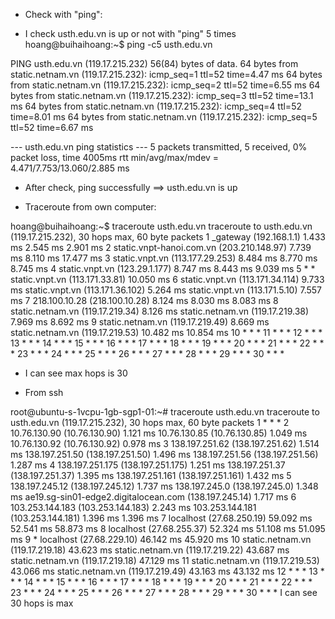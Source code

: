 - Check with "ping":	
+ I check usth.edu.vn is up or not with "ping" 5 times
hoang@buihaihoang:~$ ping -c5 usth.edu.vn

PING usth.edu.vn (119.17.215.232) 56(84) bytes of data.
64 bytes from static.netnam.vn (119.17.215.232): icmp_seq=1 ttl=52 time=4.47 ms
64 bytes from static.netnam.vn (119.17.215.232): icmp_seq=2 ttl=52 time=6.55 ms
64 bytes from static.netnam.vn (119.17.215.232): icmp_seq=3 ttl=52 time=13.1 ms
64 bytes from static.netnam.vn (119.17.215.232): icmp_seq=4 ttl=52 time=8.01 ms
64 bytes from static.netnam.vn (119.17.215.232): icmp_seq=5 ttl=52 time=6.67 ms

--- usth.edu.vn ping statistics ---
5 packets transmitted, 5 received, 0% packet loss, time 4005ms
rtt min/avg/max/mdev = 4.471/7.753/13.060/2.885 ms

+ After check, ping successfully ==> usth.edu.vn is up

- Traceroute from own computer:

hoang@buihaihoang:~$ traceroute usth.edu.vn
traceroute to usth.edu.vn (119.17.215.232), 30 hops max, 60 byte packets
 1  _gateway (192.168.1.1)  1.433 ms  2.545 ms  2.901 ms
 2  static.vnpt-hanoi.com.vn (203.210.148.97)  7.739 ms  8.110 ms  17.477 ms
 3  static.vnpt.vn (113.177.29.253)  8.484 ms  8.770 ms  8.745 ms
 4  static.vnpt.vn (123.29.1.177)  8.747 ms  8.443 ms  9.039 ms
 5  * * static.vnpt.vn (113.171.33.81)  10.050 ms
 6  static.vnpt.vn (113.171.34.114)  9.733 ms static.vnpt.vn (113.171.36.102)  5.264 ms static.vnpt.vn (113.171.5.10)  7.557 ms
 7  218.100.10.28 (218.100.10.28)  8.124 ms  8.030 ms  8.083 ms
 8  static.netnam.vn (119.17.219.34)  8.126 ms static.netnam.vn (119.17.219.38)  7.969 ms  8.692 ms
 9  static.netnam.vn (119.17.219.49)  8.669 ms static.netnam.vn (119.17.219.53)  10.482 ms  10.854 ms
10  * * *
11  * * *
12  * * *
13  * * *
14  * * *
15  * * *
16  * * *
17  * * *
18  * * *
19  * * *
20  * * *
21  * * *
22  * * *
23  * * *
24  * * *
25  * * *
26  * * *
27  * * *
28  * * *
29  * * *
30  * * *

+ I can see max hops is 30 

- From ssh

root@ubuntu-s-1vcpu-1gb-sgp1-01:~# traceroute usth.edu.vn
traceroute to usth.edu.vn (119.17.215.232), 30 hops max, 60 byte packets
 1  * * *
 2  10.76.130.90 (10.76.130.90)  1.121 ms 10.76.130.85 (10.76.130.85)  1.049 ms 10.76.130.92 (10.76.130.92)  0.978 ms
 3  138.197.251.62 (138.197.251.62)  1.514 ms 138.197.251.50 (138.197.251.50)  1.496 ms 138.197.251.56 (138.197.251.56)  1.287 ms
 4  138.197.251.175 (138.197.251.175)  1.251 ms 138.197.251.37 (138.197.251.37)  1.395 ms 138.197.251.161 (138.197.251.161)  1.432 ms
 5  138.197.245.12 (138.197.245.12)  1.737 ms 138.197.245.0 (138.197.245.0)  1.348 ms ae19.sg-sin01-edge2.digitalocean.com (138.197.245.14)  1.717 ms
 6  103.253.144.183 (103.253.144.183)  2.243 ms 103.253.144.181 (103.253.144.181)  1.396 ms  1.396 ms
 7  localhost (27.68.250.19)  59.092 ms  52.541 ms  58.873 ms
 8  localhost (27.68.255.37)  52.324 ms  51.108 ms  51.095 ms
 9  * localhost (27.68.229.10)  46.142 ms  45.920 ms
10  static.netnam.vn (119.17.219.18)  43.623 ms static.netnam.vn (119.17.219.22)  43.687 ms static.netnam.vn (119.17.219.18)  47.129 ms
11  static.netnam.vn (119.17.219.53)  43.066 ms static.netnam.vn (119.17.219.49)  43.163 ms  43.132 ms
12  * * *
13  * * *
14  * * *
15  * * *
16  * * *
17  * * *
18  * * *
19  * * *
20  * * *
21  * * *
22  * * *
23  * * *
24  * * *
25  * * *
26  * * *
27  * * *
28  * * *
29  * * *
30  * * *
 I can see 30 hops is max

